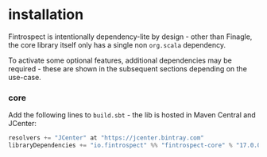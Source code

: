# installation

Fintrospect is intentionally dependency-lite by design - other than Finagle, the core library itself only has a single non `org.scala` dependency.

To activate some optional features, additional dependencies may be required - these are shown in the subsequent sections depending on the use-case.

### core

Add the following lines to ```build.sbt``` - the lib is hosted in Maven Central and JCenter:
```scala
resolvers += "JCenter" at "https://jcenter.bintray.com"
libraryDependencies += "io.fintrospect" %% "fintrospect-core" % "17.0.0"
```
